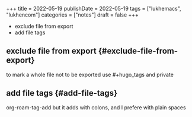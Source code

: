 +++
title = 2022-05-19
publishDate = 2022-05-19
tags = ["lukhemacs", "lukhencom"]
categories = ["notes"]
draft = false
+++

-   exclude file from export
-   add file tags

<!--more-->


## exclude file from export {#exclude-file-from-export}

to mark a whole file not to be exported use #+hugo_tags and private


## add file tags {#add-file-tags}

org-roam-tag-add
but it adds with colons, and I prefere with plain spaces
